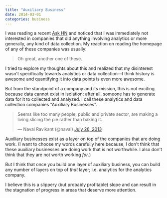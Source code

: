 ```yaml
---
title: "Auxiliary Business"
date: 2014-03-01
categories: business
---
```


I was reading a recent [Ask HN][1] and noticed that I was immediately
not interested in companies that did anything involving analytics or more
generally, any kind of data collection. My reaction on reading the homepage
of any of these companies was usually:

> Oh great, another one of these.

I tried to explore my thoughts about this and realized that my disinterest
wasn't specifically towards analytics or data collection&mdash;I think history
is awesome and quantifying it into data points is even more awesome.

But from the standpoint of a company and its mission, this is
not exciting because data cannot exist in isolation; after all, someone
has to generate data for it to collected and analyzed. I call these analytics
and data collection companies "Auxiliary Businesses".

<blockquote class="twitter-tweet" lang="en"><p>Seems like too many people, public and private sector, are making a living slicing the pie rather than baking it.</p>&mdash; Naval Ravikant (@naval) <a href="https://twitter.com/naval/statuses/360890615896092673">July 26, 2013</a></blockquote>
<script async src="//platform.twitter.com/widgets.js" charset="utf-8"></script>

Auxiliary businesses exist as a layer on top of the
companies that are doing work. (I want to choose my words carefully here
because, I don't think that these auxiliary businesses are doing work that is not
worthwhile. I also don't think that they are not worth working *for*.)

But I think that once you build one layer of auxiliary business,
you can build any number of layers on top of *that* layer; i.e.
analytics for the analytics company.

I believe this is a slippery (but probably profitable) slope and
can result in the stagnation of progress in areas that deserve more attention.

[1]: https://news.ycombinator.com/item?id=7324236
